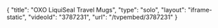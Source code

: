 {
    "title": "OXO LiquiSeal Travel Mugs",
    "type": "solo",
    "layout": "iframe-static",
    "videoId": "3787231",
    "url": "\/tvpembed\/3787231"
}